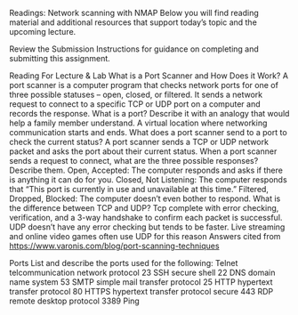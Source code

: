 Readings: Network scanning with NMAP
Below you will find reading material and additional resources that support today’s topic and the upcoming lecture.

Review the Submission Instructions for guidance on completing and submitting this assignment.

Reading
For Lecture & Lab
What is a Port Scanner and How Does it Work? A port scanner is a computer program that checks network ports for one of three possible statuses – open, closed, or filtered. It sends a network request to connect to a specific TCP or UDP port on a computer and records the response.
What is a port? Describe it with an analogy that would help a family member understand.  A virtual location where networking communication starts and ends. 
What does a port scanner send to a port to check the current status? A port scanner sends a TCP or UDP network packet and asks the port about their current status.
When a port scanner sends a request to connect, what are the three possible responses? Describe them. Open, Accepted: The computer responds and asks if there is anything it can do for you.
Closed, Not Listening: The computer responds that “This port is currently in use and unavailable at this time.”
Filtered, Dropped, Blocked: The computer doesn’t even bother to respond.
What is the difference between TCP and UDP? Tcp complete with error checking, verification, and a 3-way handshake to confirm each packet is successful. UDP doesn’t have any error checking but tends to be faster. Live streaming and online video games often use UDP for this reason
Answers cited from https://www.varonis.com/blog/port-scanning-techniques


Ports
List and describe the ports used for the following:
Telnet telcommunication network protocol 23
SSH secure shell 22
DNS domain name system 53
SMTP simple mail transfer protocol 25
HTTP hypertext transfer protocol 80
HTTPS hypertext transfer protocol secure 443
RDP remote desktop protocol 3389
Ping
